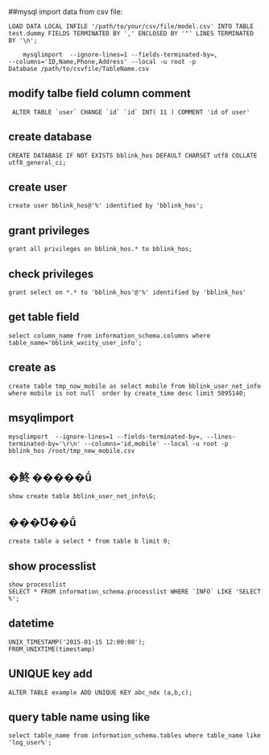 ##mysql import data from csv file:

```shell
LOAD DATA LOCAL INFILE '/path/to/your/csv/file/model.csv' INTO TABLE test.dummy FIELDS TERMINATED BY ',' ENCLOSED BY '"' LINES TERMINATED BY '\n';
```

```
	mysqlimport  --ignore-lines=1 --fields-terminated-by=,
--columns='ID,Name,Phone,Address' --local -u root -p
Database /path/to/csvfile/TableName.csv
```

## modify talbe field column comment

	 ALTER TABLE `user` CHANGE `id` `id` INT( 11 ) COMMENT 'id of user'

## create database

	CREATE DATABASE IF NOT EXISTS bblink_hos DEFAULT CHARSET utf8 COLLATE utf8_general_ci;

## create user

	create user bblink_hos@'%' identified by 'bblink_hos';

## grant privileges

	grant all privileges on bblink_hos.* to bblink_hos;

## check privileges

	grant select on *.* to 'bblink_hos'@'%' identified by 'bblink_hos'

## get table field

	select column_name from information_schema.columns where table_name='bblink_wxcity_user_info';

## create as

	create table tmp_now_mobile as select mobile from bblink_user_net_info where mobile is not null  order by create_time desc limit 5095140;

## msyqlimport

	mysqlimport  --ignore-lines=1 --fields-terminated-by=, --lines-terminated-by='\r\n' --columns='id,mobile' --local -u root -p bblink_hos /root/tmp_new_mobile.csv

## �鿴 �����ṹ

	show create table bblink_user_net_info\G;

## ���Ʊ��ṹ

	create table a select * from table b limit 0;

## show processlist

	show processlist
	SELECT * FROM information_schema.processlist WHERE `INFO` LIKE 'SELECT %';

## datetime

	UNIX_TIMESTAMP('2015-01-15 12:00:00');
	FROM_UNIXTIME(timestamp)

## UNIQUE key add

	ALTER TABLE example ADD UNIQUE KEY abc_ndx (a,b,c);

## query table name using like

	select table_name from information_schema.tables where table_name like 'log_user%';

